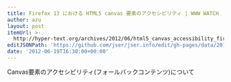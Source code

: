 ```yaml
---
title: Firefox 13 における HTML5 canvas 要素のアクセシビリティ | WWW WATCH
author: azu
layout: post
itemUrl: >-
  http://hyper-text.org/archives/2012/06/html5_canvas_accessibility_firefox13.shtml
editJSONPath: 'https://github.com/jser/jser.info/edit/gh-pages/data/2012/06/index.json'
date: '2012-06-19T16:30:00+00:00'
---
```

Canvas要素のアクセシビリティ(フォールバックコンテンツ)について
